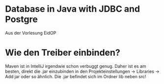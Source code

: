 # Database in Java with JDBC and Postgre

Aus der Vorlesung EidOP

# Wie den Treiber einbinden?

Maven ist in IntelliJ irgendwie schon verbuggt genug.
Daher ist es am besten,
direkt die .jar einzubinden in den Projekteinstellungen -> Libraries -> Add jar
oder so ähnlich.
Die .jar befindet sich im Ordner lib neben src!